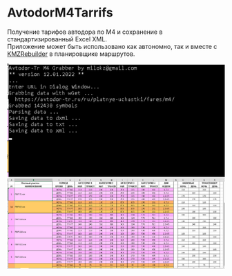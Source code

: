 # AvtodorM4Tarrifs

Получение тарифов автодора по М4 и сохранение в стандартизированный Excel XML.   
Приложение может быть использовано как автономно, так и вместе с [KMZRebuilder](https://github.com/dkxce/KMZRebuilder) в планировщике маршрутов.

<img src="window_01.png"/>
<img src="window_02.png"/>
